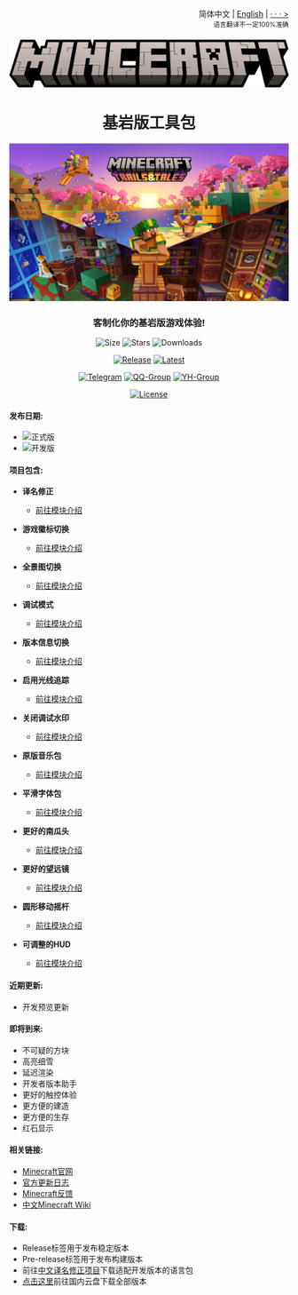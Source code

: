<div align="right">

简体中文 | <a href="/README-en_US.md">English</a> | <a href="/language_list.md">· · · ></a><br><sup>语言翻译不一定100%准确</sup>

</div>

<div align="center">

![Title](images/minceraft.png)

<h1>基岩版工具包</h1>

![1.20 - Trails & Tales](images/1.20_KeyArt.jpg)

<h3>客制化你的基岩版游戏体验!</h3>

![Size](https://img.shields.io/github/repo-size/Spectrollay/mcpack_bk?color=skyblue&label=仓库大小)   ![Stars](https://img.shields.io/github/stars/Spectrollay/mcpack_bk?color=greenyellow&label=星标数)   ![Downloads](https://img.shields.io/github/downloads/Spectrollay/mcpack_bk/total?label=总下载量)

[![Release](https://img.shields.io/github/v/release/Spectrollay/mcpack_bk?color=20A162&label=正式版)](https://github.com/Spectrollay/mcpack_bk/releases/latest)   [![Latest](https://img.shields.io/github/v/release/Spectrollay/mcpack_bk?color=43B244&include_prereleases&label=最新版)](https://github.com/Spectrollay/mcpack_bk/releases)

[![Telegram](https://img.shields.io/badge/Telegram-%E7%BE%A4%E7%BB%84-blue)](https://t.me/Spectrollay_MCW)   [![QQ-Group](https://img.shields.io/badge/QQ-%E7%BE%A4%E7%BB%84-blue)](http://qm.qq.com/cgi-bin/qm/qr?_wv=1027&k=WVA6aPqtv99hiYleW7vUq5OsBIufCAB1&authKey=B0%2BaXMCTqnmQrGh0wzCZTyWTIPyHS%2FPEM5QXcFfVwroFowNnzs6Yg1er1%2F8Fekqp&noverify=0&group_code=833473609)   [![YH-Group](https://img.shields.io/badge/云湖-%E7%BE%A4%E7%BB%84-blue)](https://yhfx.jwznb.com/share?key=VyTE7W7sLwRl&ts=1684642802)

[![License](https://img.shields.io/badge/%E5%8D%8F%E8%AE%AE-CC%20BY--NC--SA%204.0-ff69b4)](https://creativecommons.org/licenses/by-nc-sa/4.0/deed.zh-Hans)

</div>

<h4>发布日期:</h4>

- ![正式版](https://img.shields.io/github/release-date/Spectrollay/mcpack_bk?label=正式版)
- ![开发版](https://img.shields.io/github/release-date-pre/Spectrollay/mcpack_bk?label=开发版)

<h4>项目包含:</h4>

- **译名修正**

    - [前往模块介绍](/Translation%20Revision/README.md)

- **游戏徽标切换**

    - [前往模块介绍](/Title%20Switcher/README.md)

- **全景图切换**

    - [前往模块介绍](/Panorama%20Switcher/README.md)

- **调试模式**

    - [前往模块介绍](/Debug%20Mode/README.md)

- **版本信息切换**

    - [前往模块介绍](/Version%20Info%20Switcher/README.md)

- **启用光线追踪**

    - [前往模块介绍](/RTX%20ON/README.md)

- **关闭调试水印**

    - [前往模块介绍](/Debug%20Screen%20OFF/README.md)

- **原版音乐包**

    - [前往模块介绍](/Vanilla%20Music/README.md)

- **平滑字体包**

    - [前往模块介绍](/Smooth%20Font/README.md)

- **更好的南瓜头**

    - [前往模块介绍](/Better%20Carved%20Pumpkin/README.md)

- **更好的望远镜**

    - [前往模块介绍](/Better%20Spyglass/README.md)

- **圆形移动摇杆**

    - [前往模块介绍](/Circular%20Joystick/README.md)

- **可调整的HUD**

    - [前往模块介绍](/Adjustable%20HUD/README.md)

<h4>近期更新:</h4>

- 开发预览更新

<h4>即将到来:</h4>

- 不可疑的方块
- 高亮细雪
- 延迟渲染
- 开发者版本助手
- 更好的触控体验
- 更方便的建造
- 更方便的生存
- 红石显示

<h4>相关链接:</h4>

- [Minecraft官网](https://www.minecraft.net/zh-hans)
- [官方更新日志](https://feedback.minecraft.net/hc/en-us/categories/115000410252-Knowledge-Base)
- [Minecraft反馈](https://feedback.minecraft.net)
- [中文Minecraft Wiki](https://minecraft.fandom.com/zh/wiki/Minecraft_Wiki)

<h4>下载:</h4>

- Release标签用于发布稳定版本
- Pre-release标签用于发布构建版本
- 前往[中文译名修正项目](https://github.com/Spectrollay/mclang_cn)下载适配开发版本的语言包
- [点击这里](https://pan.huang1111.cn/s/B5EyC6?path=/)前往国内云盘下载全部版本
